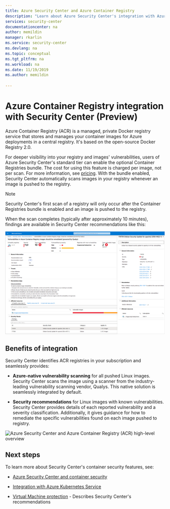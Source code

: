 ```yaml
---
title: Azure Security Center and Azure Container Registry
description: "Learn about Azure Security Center's integration with Azure Container Registry"
services: security-center
documentationcenter: na
author: memildin
manager: rkarlin
ms.service: security-center
ms.devlang: na
ms.topic: conceptual
ms.tgt_pltfrm: na
ms.workload: na
ms.date: 11/19/2019
ms.author: memildin

---
```


# Azure Container Registry integration with Security Center (Preview)

Azure Container Registry (ACR) is a managed, private Docker registry service that stores and manages your container images for Azure deployments in a central registry. It's based on the open-source Docker Registry 2.0.

For deeper visibility into your registry and images' vulnerabilities, users of Azure Security Center's standard tier can enable the optional Container Registries bundle. The cost for using this feature is charged per image, not per scan. For more information, see [pricing](security-center-pricing.md). With the bundle enabled, Security Center automatically scans images in your registry whenever an image is pushed to the registry.

> [!NOTE]
> Security Center's first scan of a registry will only occur after the Container Registries bundle is enabled and an image is pushed to the registry.

When the scan completes (typically after approximately 10 minutes), findings are available in Security Center recommendations like this:

[![Sample Azure Security Center recommendation about vulnerabilities discovered in an Azure Container Registry (ACR) hosted image](media/azure-container-registry-integration/container-security-acr-page.png)](media/azure-container-registry-integration/container-security-acr-page.png#lightbox)

## Benefits of integration

Security Center identifies ACR registries in your subscription and seamlessly provides:

* **Azure-native vulnerability scanning** for all pushed Linux images. Security Center scans the image using a scanner from the industry-leading vulnerability scanning vendor, Qualys. This native solution is seamlessly integrated by default.

* **Security recommendations** for Linux images with known vulnerabilities. Security Center provides details of each reported vulnerability and a  severity classification. Additionally, it gives guidance for how to  remediate the specific vulnerabilities found on each image pushed to registry.

![Azure Security Center and Azure Container Registry (ACR) high-level overview](./media/azure-container-registry-integration/aks-acr-integration-detailed.png)

## Next steps

To learn more about Security Center's container security features, see:

* [Azure Security Center and container security](container-security.md)

* [Integration with Azure Kubernetes Service](azure-kubernetes-service-integration.md)

* [Virtual Machine protection](security-center-virtual-machine-protection.md) - Describes Security Center's recommendations
